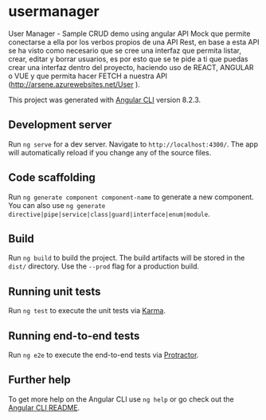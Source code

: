 # usermanager
User Manager - Sample CRUD demo using angular
API Mock que permite conectarse a ella por los verbos propios de una API Rest, en base a esta API se ha visto como necesario que se cree una interfaz que permita listar, crear, editar y borrar usuarios, es por esto que se te pide a ti que puedas crear una interfaz dentro del proyecto, haciendo uso de REACT, ANGULAR o VUE y que permita hacer FETCH a nuestra API (http://arsene.azurewebsites.net/User ).

This project was generated with [Angular CLI](https://github.com/angular/angular-cli) version 8.2.3.

## Development server

Run `ng serve` for a dev server. Navigate to `http://localhost:4300/`. The app will automatically reload if you change any of the source files.

## Code scaffolding

Run `ng generate component component-name` to generate a new component. You can also use `ng generate directive|pipe|service|class|guard|interface|enum|module`.

## Build

Run `ng build` to build the project. The build artifacts will be stored in the `dist/` directory. Use the `--prod` flag for a production build.

## Running unit tests

Run `ng test` to execute the unit tests via [Karma](https://karma-runner.github.io).

## Running end-to-end tests

Run `ng e2e` to execute the end-to-end tests via [Protractor](http://www.protractortest.org/).

## Further help

To get more help on the Angular CLI use `ng help` or go check out the [Angular CLI README](https://github.com/angular/angular-cli/blob/master/README.md).
